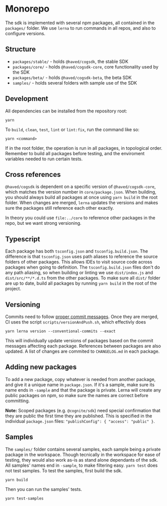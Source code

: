 # Monorepo
The sdk is implemented with several npm packages, all contained in the `packages/` folder.
We use `lerna` to run commands in all repos, and also to configure versions.

## Structure
 - `packages/stable/` - holds `@haved/cogsdk`, the stable SDK
 - `packages/core/` - holds `@haved/cogsdk-core`, core functionality used by the SDK
 - `packages/beta/` - holds `@haved/cogsdk-beta`, the beta SDK
 - `samples/` - holds several folders with sample use of the SDK

## Development
All dependencies can be installed from the repository root:
```
yarn
```
To `build`, `clean`, `test`, `lint` or `lint:fix`, run the command like so:
```
yarn <command>
```
If in the root folder, the operation is run in all packages, in topological order.
Remember to build all packages before testing, and the enviroment variables needed to run certain tests.

## Cross references
`@haved/cogsdk` is dependent on a specific version of `@haved/cogsdk-core`,
which matches the version number in `core/package.json`.
When building, you should always build all packages at once using `yarn build` in the root folder.
When changes are merged, `lerna` updates the versions and makes sure the packages still reference
each other exactly.

In theory you could use `file:../core` to reference other packages in the repo, but we want
strong versioning.

## Typescript
Each package has both `tsconfig.json` and `tsconfig.build.json`.
The difference is that `tsconfig.json` uses path aliases to reference the source folders of other packages.
This allows IDEs to visit source code across packages when going to definition.
The `tsconfig.build.json` files don't do any path aliasing, so when building or linting
we use `dist/index.js` and `dist/src/**/*.d.ts` from the other packages.
To make sure all `dist/` folder are up to date, build all packages
by running `yarn build` in the root of the project.

## Versioning
Commits need to follow [proper commit messages](https://github.com/angular/angular.js/blob/master/DEVELOPERS.md#-git-commit-guidelines). Once they are merged, CI uses the script `scripts/versionAndPush.sh`, which effectivly does
```
yarn lerna version --conventional-commits --exact
```
This will individually update versions of packages based on the commit messages affecting each package.
References between packages are also updated. A list of changes are commited to `CHANGELOG.md` in each package.

## Adding new packages
To add a new package, copy whatever is needed from another package, and give it a unique name in `package.json`.
If it's a sample, make sure its name ends in `-sample` and that the package is private.
Lerna will create any public packages on npm, so make sure the names are correct before committing. 

**Note:** Scoped packages (e.g. `@cognite/sdk`) need special confirmation that they are public the first time they are published.
This is specified in the individual `package.json` files: `"publishConfig": { "access": "public" }`.

## Samples
The `samples/` folder contains several samples, each sample being a private package in the workspace.
Though tecnically in the workspace for ease of testing, they would also work as-is as stand alone dependants of the sdk.
All samples' names end in `-sample`, to make filtering easy. `yarn test` does not test samples.
To test the samples, first build the sdk.
```
yarn build
```

Then you can run the samples' tests.
```
yarn test-samples
```